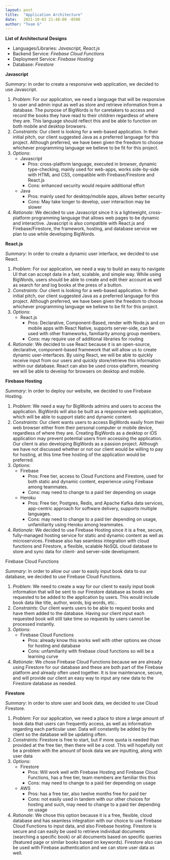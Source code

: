 ```yaml
---
layout: post
title:  "Application Architecture"
date:   2021-10-03 21:48:00 -0500
author: "Team G"
---
```


**List of Architectural Designs**

* Languages/Libraries: *Javascript, React.js*
* Backend Service: *Firebase Cloud Functions*
* Deployment Service: *Firebase Hosting*
* Database: *Firestore*

**Javascript**

*Summary*: In order to create a responsive web application, we decided to use Javascript.

1. *Problem*: For our application, we need a language that will be responsive to user and admin input as well as store and retrieve information from a database. The purpose of BigWords is for caretakers to access and record the books they have read to their children regardless of where they are. This language should reflect this and be able to function on both mobile and desktop browsers.
2. *Constraints*: Our client is looking for a web-based application. In their initial pitch, our client suggested Java as a preferred language for this project. Although preferred, we have been given the freedom to choose whichever programming language we believe to be fit for this project.
3. *Options*:
   * Javascript
     * Pros: cross-platform language, executed in browser, dynamic type-checking, mainly used for web-apps, works side-by-side with HTML and CSS, compatible with Firebase/Firestore and React.js
     * Cons: enhanced security would require additional effort
   * Java
     * Pros: mainly used for desktop/mobile apps, allows better security
     * Cons: May take longer to develop, user interaction may be slower
4. *Rationale*: We decided to use Javascript since it is a lightweight, cross-platform programming language that allows web pages to be dynamic and interactive. Javascript is also compatible with React.js and Firebase/Firestore, the framework, hosting, and database service we plan to use while developing BigWords.

**React.js**

*Summary*: In order to create a dynamic user interface, we decided to use React.

1. *Problem*: For our application, we need a way to build an easy to navigate UI that can accept data in a fast, scalable, and simple way. While using BigWords, users should be able to create and edit their account as well as search for and log books at the press of a button.
2. *Constraints*: Our client is looking for a web-based application. In their initial pitch, our client suggested Java as a preferred language for this project. Although preferred, we have been given the freedom to choose whichever programming language we believe to be fit for this project.
3. *Options*:
   * React.js
     * Pros: Declarative, Component-Based, render with Node.js and on mobile apps with React Native, supports server-side, can be used with other frameworks, familiarity among group members.
     * Cons: may require use of additional libraries for routing
4. *Rationale*: We decided to use React because it is an open-source, declarative, component-based framework that will allow us to create dynamic user-interfaces. By using React, we will be able to quickly receive input from our users and quickly store/retrieve this information within our database. React can also be used cross-platform, meaning we will be able to develop for browsers on desktop and mobile.

**Firebase Hosting** 

*Summary*: In order to deploy our website, we decided to use Firebase Hosting.

1. *Problem*: We need a way for BigWords admins and users to access the application. BigWords will also be built as a responsive web application, which will be able to support static and dynamic content.
2. *Constraints*: Our client wants users to access BigWords easily from their web browser either from their personal computer or mobile device, regardless of where they are. Creating BigWords as a desktop or iOS application may prevent potential users from accessing the application. Our client is also developing BigWords as a passion project. Although we have not discussed whether or not our client would be willing to pay for hosting, at this time free hosting of the application would be preferred.
3. *Options*:
   * Firebase
     * Pros: Free tier, access to Cloud Functions and Firestore, used for both static and dynamic content, experience using Firebase among teammates.
     * Cons: may need to change to a paid tier depending on usage
   * Heroku
     * Pros: Free tier, Postgres, Redis, and Apache Kafka data services, app-centric approach for software delivery, supports multiple languages.
     * Cons: may need to change to a paid tier depending on usage, unfamiliarity using Heroku among teammates.
4. *Rationale*: We decided to use Firebase Hosting since it is a free, secure, fully-managed hosting service for static and dynamic content as well as microservices. Firebase also has seamless integration with cloud functions and Firestore, a flexible, scalable NoSQL cloud database to store and sync data for client- and server-side development.

Firebase Cloud Functions

*Summary*: In order to allow our user to easily input book data to our database, we decided to use Firebase Cloud Functions.

1. *Problem*: We need to create a way for our client to easily input book information that will be sent to our Firestore database as books are requested to be added to the application by users. This would include book data like title, author, words, big words, etc..
2. *Constraints*: Our client wants users to be able to request books and have them added to the database. Having our client input each requested book will still take time so requests by users cannot be processed instantly.
3. *Options*:
   * Firebase Cloud Functions
     * Pros: already know this works well with other options we chose for hosting and database
     * Cons: unfamiliarity with firebase cloud functions so will be a learning curve
4. *Rationale*: We chose Firebase Cloud Functions because we are already using Firestore for our database and these are both part of the Firebase platform and already often used together. It is low maintenance, secure, and will provide our client an easy way to input any new data to the Firestore database as needed.

**Firestore**

*Summary*: In order to store user and book data, we decided to use Cloud Firestore.

1. *Problem*: For our application, we need a place to store a large amount of book data that users can frequently access, as well as information regarding each particular user. Data will constantly be added by the client so the database will be updating often.
2. *Constraints*: Firestore is free to start, but if more quota is needed than provided at the free tier, then there will be a cost. This will hopefully not be a problem with the amount of book data we are inputting, along with user data
3. *Options*:
   * Firestore
     * Pros: Will work well with Firebase Hosting and Firebase Cloud Functions, has a free tier, team members are familiar this this
     * Cons: may need to change to a paid tier depending on usage
   * AWS
     * Pros: has a free tier, also twelve months free for paid tier
     * Cons: not easily used in tandem with our other choices for hosting and such, may need to change to a paid tier depending on usage
4. *Rationale*: We chose this option because it is a free, flexible, cloud database and has seamless integration with our choice to use Firebase Cloud Functions to input data, and also Firebase hosting. Firestore is secure and can easily be used to retrieve individual documents (searching a specific book) or all documents based on specific queries (featured page or similar books based on keywords). Firestore also can be used with Firebase authentication and we can store user data as well.